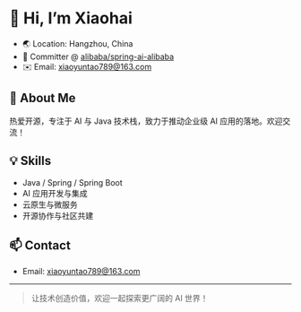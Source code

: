 # 👋 Hi, I’m Xiaohai 

- 🌏 Location: Hangzhou, China
- 💼 Committer @ [alibaba/spring-ai-alibaba](https://github.com/alibaba/spring-ai-alibaba)
- ✉️ Email: xiaoyuntao789@163.com

## 🚀 About Me

热爱开源，专注于 AI 与 Java 技术栈，致力于推动企业级 AI 应用的落地。欢迎交流！

## 💡 Skills

- Java / Spring / Spring Boot
- AI 应用开发与集成
- 云原生与微服务
- 开源协作与社区共建

## 📫 Contact

- Email: xiaoyuntao789@163.com

---

> 让技术创造价值，欢迎一起探索更广阔的 AI 世界！

<!--
**xiaohai-78/xiaohai-78** is a ✨ _special_ ✨ repository because its `README.md` (this file) appears on your GitHub profile.

Here are some ideas to get you started:

- 🔭 I’m currently working on ...
- 🌱 I’m currently learning ...
- 👯 I’m looking to collaborate on ...
- 🤔 I’m looking for help with ...
- 💬 Ask me about ...
- 📫 How to reach me: ...
- 😄 Pronouns: ...
- ⚡ Fun fact: ...
-->
